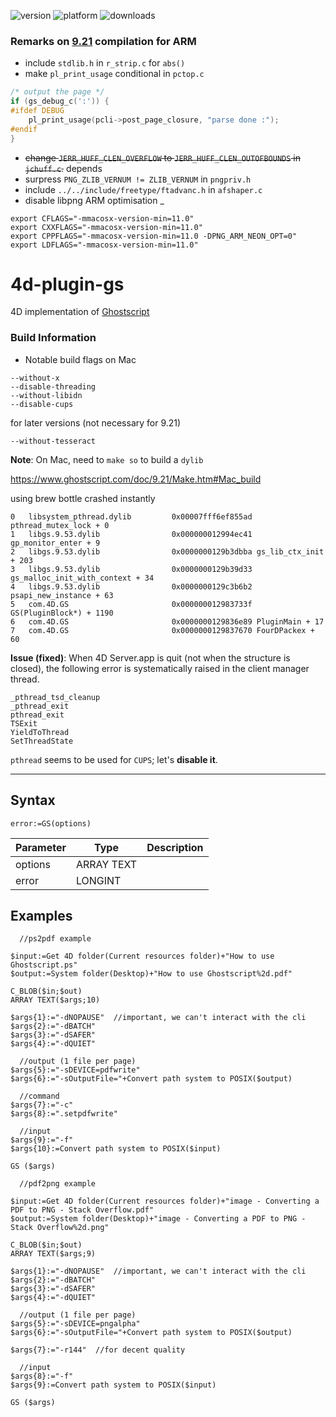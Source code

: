![version](https://img.shields.io/badge/version-18%2B-EB8E5F)
![platform](https://img.shields.io/static/v1?label=platform&message=mac-intel%20|%20mac-arm%20|%20win-64&color=blue)
![downloads](https://img.shields.io/github/downloads/miyako/4d-plugin-gs/total)

### Remarks on [9.21](https://github.com/ArtifexSoftware/ghostpdl-downloads/releases/tag/gs921) compilation for ARM

* include `stdlib.h` in `r_strip.c` for `abs()`
* make `pl_print_usage` conditional in `pctop.c`

```c
/* output the page */
if (gs_debug_c(':')) {
#ifdef DEBUG
    pl_print_usage(pcli->post_page_closure, "parse done :");
#endif
}
```

* ~~change `JERR_HUFF_CLEN_OVERFLOW` to `JERR_HUFF_CLEN_OUTOFBOUNDS` in `jchuff.c`.~~ depends
* surpress `PNG_ZLIB_VERNUM != ZLIB_VERNUM` in `pngpriv.h`
* include `../../include/freetype/ftadvanc.h` in `afshaper.c` 
* disable libpng ARM optimisation 
_
```
export CFLAGS="-mmacosx-version-min=11.0"
export CXXFLAGS="-mmacosx-version-min=11.0"
export CPPFLAGS="-mmacosx-version-min=11.0 -DPNG_ARM_NEON_OPT=0"
export LDFLAGS="-mmacosx-version-min=11.0"
```

# 4d-plugin-gs
4D implementation of [Ghostscript](https://www.ghostscript.com)

### Build Information

* Notable build flags on Mac

```
--without-x 
--disable-threading 
--without-libidn
--disable-cups
```

for later versions (not necessary for 9.21)

```
--without-tesseract
```

**Note**: On Mac, need to ``make so`` to build a ``dylib``

https://www.ghostscript.com/doc/9.21/Make.htm#Mac_build

using brew bottle crashed instantly

```
0   libsystem_pthread.dylib       	0x00007fff6ef855ad pthread_mutex_lock + 0
1   libgs.9.53.dylib              	0x000000012994ec41 gp_monitor_enter + 9
2   libgs.9.53.dylib              	0x0000000129b3dbba gs_lib_ctx_init + 203
3   libgs.9.53.dylib              	0x0000000129b39d33 gs_malloc_init_with_context + 34
4   libgs.9.53.dylib              	0x0000000129c3b6b2 psapi_new_instance + 63
5   com.4D.GS                     	0x000000012983733f GS(PluginBlock*) + 1190
6   com.4D.GS                     	0x0000000129836e89 PluginMain + 17
7   com.4D.GS                     	0x0000000129837670 FourDPackex + 60
```

**Issue (fixed)**: When 4D Server.app is quit (not when the structure is closed), the following error is systematically raised in the client manager thread.

```
_pthread_tsd_cleanup
_pthread_exit
pthread_exit
TSExit
YieldToThread
SetThreadState
```

``pthread`` seems to be used for ``CUPS``; let's __disable it__.

---

## Syntax

```
error:=GS(options)
```

Parameter|Type|Description
------------|------------|----
options|ARRAY TEXT|
error|LONGINT|

## Examples

```
  //ps2pdf example

$input:=Get 4D folder(Current resources folder)+"How to use Ghostscript.ps"
$output:=System folder(Desktop)+"How to use Ghostscript%2d.pdf"

C_BLOB($in;$out)
ARRAY TEXT($args;10)

$args{1}:="-dNOPAUSE"  //important, we can't interact with the cli
$args{2}:="-dBATCH"
$args{3}:="-dSAFER"
$args{4}:="-dQUIET"

  //output (1 file per page)
$args{5}:="-sDEVICE=pdfwrite"
$args{6}:="-sOutputFile="+Convert path system to POSIX($output)

  //command
$args{7}:="-c"
$args{8}:=".setpdfwrite"

  //input
$args{9}:="-f"
$args{10}:=Convert path system to POSIX($input)

GS ($args)
```

```
  //pdf2png example

$input:=Get 4D folder(Current resources folder)+"image - Converting a PDF to PNG - Stack Overflow.pdf"
$output:=System folder(Desktop)+"image - Converting a PDF to PNG - Stack Overflow%2d.png"

C_BLOB($in;$out)
ARRAY TEXT($args;9)

$args{1}:="-dNOPAUSE"  //important, we can't interact with the cli
$args{2}:="-dBATCH"
$args{3}:="-dSAFER"
$args{4}:="-dQUIET"

  //output (1 file per page)
$args{5}:="-sDEVICE=pngalpha"
$args{6}:="-sOutputFile="+Convert path system to POSIX($output)

$args{7}:="-r144"  //for decent quality

  //input
$args{8}:="-f"
$args{9}:=Convert path system to POSIX($input)

GS ($args)
```
